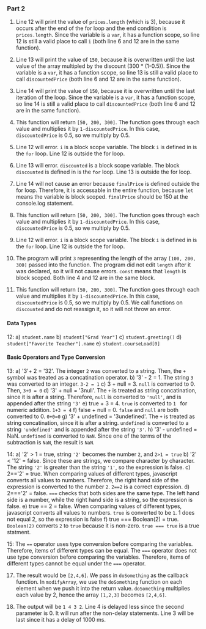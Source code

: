### Part 2

1) Line 12 will print the value of `prices.length` (which is 3), because it occurs after the end of the for loop and the end condition is `prices.length`. Since the variable is a `var`, it has a function scope, so line 12 is still a valid place to call `i` (both line 6 and 12 are in the same function).

2) Line 13 will print the value of `150`, because it is overwritten until the last value of the array multipled by the discount (300 * (1-0.5)). Since the variable is a `var`, it has a function scope, so line 13 is still a valid place to call `discountedPrice` (both line 6 and 12 are in the same function).

3) Line 14 will print the value of `150`, because it is overwritten until the last iteration of the loop. Since the variable is a `var`, it has a function scope, so line 14 is still a valid place to call `discountedPrice` (both line 6 and 12 are in the same function).

4) This function will return `[50, 200, 300]`. The function goes through each value and multiplies it by `1-discountedPrice`. In this case, `discountedPrice` is 0.5, so we multiply by 0.5.

5) Line 12 will error. `i` is a block scope variable. The block `i` is defined in is the `for` loop. Line 12 is outside the for loop.

6) Line 13 will error. `discounted` is a block scope variable. The block `discounted` is defined in is the `for` loop. Line 13 is outside the for loop.

7) Line 14 will not cause an error because `finalPrice` is defined outside the for loop. Therefore, it is accessable in the entire function, because `let` means the variable is block scoped. `finalPrice` should be 150 at the console.log statement.

8) This function will return `[50, 200, 300]`. The function goes through each value and multiplies it by `1-discountedPrice`. In this case, `discountedPrice` is 0.5, so we multiply by 0.5.

9) Line 12 will error. `i` is a block scope variable. The block `i` is defined in is the `for` loop. Line 12 is outside the for loop.

10) The program will print `3` representing the length of the array `[100, 200, 300]` passed into the function. The program did not edit `length` after it was declared, so it will not cause errors. `const` means that `length` is block scoped. Both line 4 and 12 are in the same block.

11) This function will return `[50, 200, 300]`. The function goes through each value and multiplies it by `1-discountedPrice`. In this case, `discountedPrice` is 0.5, so we multiply by 0.5. We call functions on `discounted` and do not reassign it, so it will not throw an error.

#### Data Types

12:
a) `student.name`
b) `student["Grad Year"]`
c) `student.greeting()`
d) `student["Favorite Teacher"].name`
e) `student.courseLoad[0]`

#### Basic Operators and Type Conversion

13:
a) '3'+ 2 = '32'. The integer `2` was converted to a string. Then, the `+` symbol was treated as a concatination operator.
b) '3' - 2 = 1. The string `3` was converted to an integer. `3-2 = 1`
c) 3 + null = 3. `null` is converted to 0. Then, `3+0 = 0`
d) '3' + null = '3null'. The `+` is treated as string concatination, since it is after a string. Therefore, `null` is converted to `'null'`, and is appended after the string `'3'`
e) true + 3 = 4. `true` is converted to `1 ` for numeric addition. `1+3 = 4`
f) false + null = 0. `false` and `null` are both converted to 0. `0+0=0`
g) '3' + undefined = '3undefined'. The `+` is treated as string concatination, since it is after a string. `undefined` is converted to a string `'undefined'` and is appended after the string `'3'`.
h) '3' - undefined = NaN. `undefined` is converted to `NaN`. Since one of the terms of the subtraction is `NaN`, the result is `NaN`.

14:
a) '2' > 1 = true, string `'2'` becomes the number `2`, and `2>1 = true`
b) '2' < '12' = false. Since these are strings, we compare character by character. The string `'2'` is greater than the string `'1'`, so the expression is false.
c) 2=='2' = true. When comparing values of different types, javascript converts all values to numbers. Therefore, the right hand side of the expression is converted to the number `2`. `2==2` is a correct expression.
d) 2==='2' = false. `===` checks that both sides are the same type. The left hand side is a number, while the right hand side is a string, so the expression is false.
e) true == 2 = false. When comparing values of different types, javascript converts all values to numbers. `true` is converted to be `1`. 1 does not equal 2, so the expression is false
f) true === Boolean(2) = true. `Boolean(2)` converts `2` to `true` because it is non-zero. `true === true` is a true statment. 

15: The `==` operator uses type conversion before comparing the variables. Therefore, items of different types can be equal. The `===` operator does not use type conversion before comparing the variables. Therefore, items of different types cannot be equal under the `===` operator.


17) The result would be `[2,4,6]`. We pass in `doSomething` as the callback function. In `modifyArray`, we use the `doSomething` function on each element when we push it into the return value. `doSomething` multiplies each value by 2, hence the array `[1,2,3]` becomes `[2,4,6]`.

19) The output will be `1 4 3 2`. Line 4 is delayed less since the second parameter is 0. It will run after the non-delay statements. Line 3 will be last since it has a delay of 1000 ms.
 







 <!-- https://stackoverflow.com/questions/49331947/why-does-a-settimeout-delay-of-0-still-run-after-all-other-synchronous-code-in-a -->